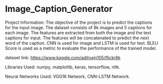 # Image_Caption_Generator

Project Information:
The objective of the project is to predict the captions for the input image. The dataset consists of 8k images and 5 captions for each image. The features are extracted from both the image and the text captions for input. The features will be concatenated to predict the next word of the caption. CNN is used for image and LSTM is used for text. BLEU Score is used as a metric to evaluate the performance of the trained model.

dataset link: https://www.kaggle.com/adityajn105/flickr8k


Libraries Used: 
numpy,
matplotlib,
keras,
tensorflow,
nltk.

Neural Networks Used: 
VGG16 Network,
CNN-LSTM Network.
